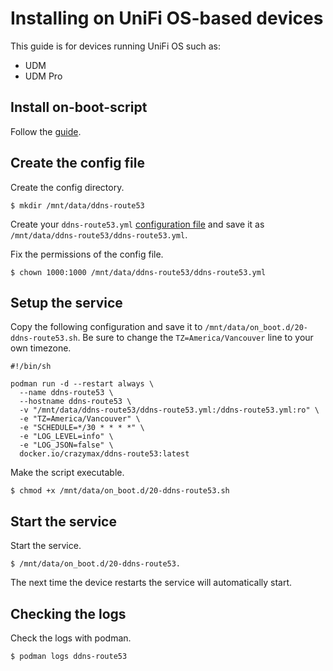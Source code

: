 # Installing on UniFi OS-based devices

This guide is for devices running UniFi OS such as:
* UDM
* UDM Pro

## Install on-boot-script

Follow the [guide](https://github.com/boostchicken/udm-utilities/tree/master/on-boot-script#steps).

## Create the config file

Create the config directory.

```shell
$ mkdir /mnt/data/ddns-route53
```

Create your `ddns-route53.yml` [configuration file](../config/index.md#configuration-file) and save
it as `/mnt/data/ddns-route53/ddns-route53.yml`.

Fix the permissions of the config file.

```shell
$ chown 1000:1000 /mnt/data/ddns-route53/ddns-route53.yml
```

## Setup the service

Copy the following configuration and save it to `/mnt/data/on_boot.d/20-ddns-route53.sh`. Be sure
to change the `TZ=America/Vancouver` line to your own timezone.

```shell
#!/bin/sh

podman run -d --restart always \
  --name ddns-route53 \
  --hostname ddns-route53 \
  -v "/mnt/data/ddns-route53/ddns-route53.yml:/ddns-route53.yml:ro" \
  -e "TZ=America/Vancouver" \
  -e "SCHEDULE=*/30 * * * *" \
  -e "LOG_LEVEL=info" \
  -e "LOG_JSON=false" \
  docker.io/crazymax/ddns-route53:latest
```

Make the script executable.

```shell
$ chmod +x /mnt/data/on_boot.d/20-ddns-route53.sh
```

## Start the service

Start the service.

```shell
$ /mnt/data/on_boot.d/20-ddns-route53.
```

The next time the device restarts the service will automatically start.

## Checking the logs

Check the logs with podman.

```shell
$ podman logs ddns-route53
```
